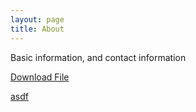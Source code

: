 ```yaml
---
layout: page
title: About
---
```


Basic information, and contact information

<a href="https://mgeden.github.io/dltest.txt">Download File</a>


<a href="https://mgeden.github.io/dltest.txt" download>asdf</a>
